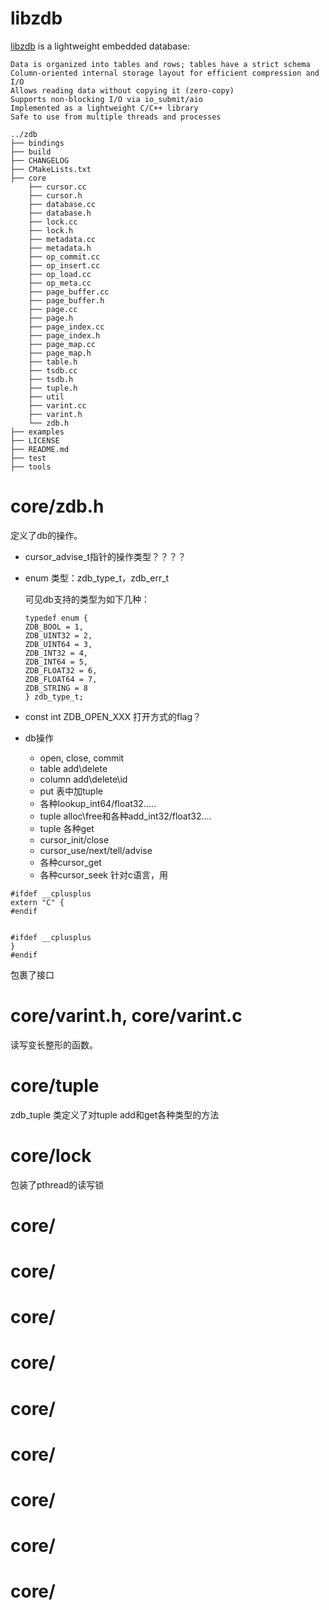 # libzdb
[libzdb](https://github.com/asmuth/zdb) is a lightweight embedded database:



    Data is organized into tables and rows; tables have a strict schema
    Column-oriented internal storage layout for efficient compression and I/O
    Allows reading data without copying it (zero-copy)
    Supports non-blocking I/O via io_submit/aio
    Implemented as a lightweight C/C++ library
    Safe to use from multiple threads and processes

```
../zdb
├── bindings
├── build
├── CHANGELOG
├── CMakeLists.txt
├── core
    ├── cursor.cc
    ├── cursor.h
    ├── database.cc
    ├── database.h
    ├── lock.cc
    ├── lock.h
    ├── metadata.cc
    ├── metadata.h
    ├── op_commit.cc
    ├── op_insert.cc
    ├── op_load.cc
    ├── op_meta.cc
    ├── page_buffer.cc
    ├── page_buffer.h
    ├── page.cc
    ├── page.h
    ├── page_index.cc
    ├── page_index.h
    ├── page_map.cc
    ├── page_map.h
    ├── table.h
    ├── tsdb.cc
    ├── tsdb.h
    ├── tuple.h
    ├── util
    ├── varint.cc
    ├── varint.h
    └── zdb.h
├── examples
├── LICENSE
├── README.md
├── test
├── tools
```
# core/zdb.h
定义了db的操作。
- cursor_advise_t指针的操作类型？？？？
- enum 类型：zdb_type_t，zdb_err_t
    
    可见db支持的类型为如下几种：
    ```
    typedef enum {
    ZDB_BOOL = 1,
    ZDB_UINT32 = 2,
    ZDB_UINT64 = 3,
    ZDB_INT32 = 4,
    ZDB_INT64 = 5,
    ZDB_FLOAT32 = 6,
    ZDB_FLOAT64 = 7,
    ZDB_STRING = 8
    } zdb_type_t;
    ```
- const int ZDB_OPEN_XXX 打开方式的flag？
- db操作
    - open, close, commit
    - table add\delete
    - column add\delete\id
    - put 表中加tuple
    - 各种lookup_int64/float32.....
    - tuple alloc\free和各种add_int32/float32....
    - tuple 各种get
    - cursor_init/close
    - cursor_use/next/tell/advise
    - 各种cursor_get
    - 各种cursor_seek
针对c语言，用
```
#ifdef __cplusplus
extern "C" {
#endif


#ifdef __cplusplus
}
#endif
```
包裹了接口

# core/varint.h, core/varint.c
读写变长整形的函数。
# core/tuple
zdb_tuple 类定义了对tuple add和get各种类型的方法
# core/lock
包装了pthread的读写锁
# core/
# core/
# core/
# core/
# core/
# core/
# core/
# core/
# core/